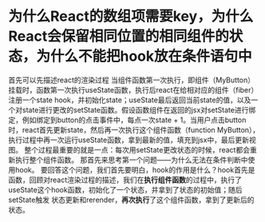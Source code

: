 
# 为什么React的数组项需要key，为什么React会保留相同位置的相同组件的状态，为什么不能把hook放在条件语句中
首先可以先描述react的渲染过程
当组件函数第一次执行，即组件（MyButton）挂载时，函数第一次执行useState函数，执行后react在给相对应的组件（fiber）注册一个state hook，并初始化state；useState最后返回当前state的值，以及一个对state进行更改的setState函数。假设函数组件在返回的jsx对setState进行绑定，例如绑定到button的点击事件中，每点一次state + 1。当用户点击button时，react首先更新state，然后再一次执行这个组件函数（function MyButton），执行过程中再一次运行useState函数，拿到最新的值，填充到jsx中，最后更新视图。
整个过程最重要的就是一点：每次用setState更改状态的时候，react都会重新执行整个组件函数。
那首先来思考第一个问题——为什么无法在条件判断中使用hook。
要回答这个问题，我们首先要明白，hook的作用是什么？hook首先是函数，回顾对react渲染过程的描述，我们在**执行组件函数**的过程中，执行了useState这个hook函数，初始化了一个状态，并拿到了状态的初始值；随后setState触发 状态更新和rerender，**再次执行**了这个组件函数，拿到了更新后的状态。